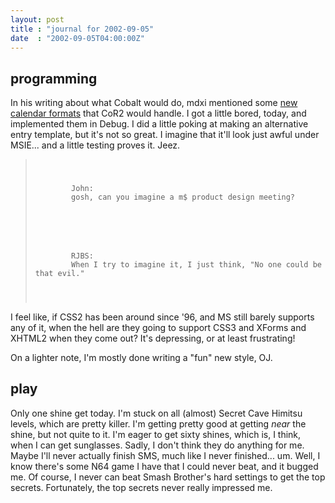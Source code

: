 ```yaml
---
layout: post
title : "journal for 2002-09-05"
date  : "2002-09-05T04:00:00Z"
---
```



## programming

In his writing about what Cobalt would do, mdxi mentioned some <a href='http://docs.collapsar.net/cobalt/newcals.html'>new calendar formats</a> that CoR2 would handle.  I got a little bored, today, and implemented them in Debug.  I did a little poking at making an alternative entry template, but it's not so great.  I imagine that it'll look just awful under MSIE... and a little testing proves it.  Jeez.

<blockquote class='chat'>
<pre><code>	<p>
		<span class='u0'>John:</span>
		gosh, can you imagine a m$ product design meeting?
	</p>
	<p>
		<span class='u1'>RJBS:</span>
		When I try to imagine it, I just think, "No one could be that evil."
	</p>
</code></pre>

</blockquote>

I feel like, if CSS2 has been around since '96, and MS still barely supports any of it, when the hell are they going to support CSS3 and XForms and XHTML2 when they come out?  It's depressing, or at least frustrating!

On a lighter note, I'm mostly done writing a "fun" new style, OJ.

## play

Only one shine get today.  I'm stuck on all (almost) Secret Cave Himitsu levels, which are pretty killer.  I'm getting pretty good at getting <em>near</em> the shine, but not quite to it.  I'm eager to get sixty shines, which is, I think, when I can get sunglasses.  Sadly, I don't think they do anything for me.  Maybe I'll never actually finish SMS, much like I never finished... um.  Well, I know there's some N64 game I have that I could never beat, and it bugged me.  Of course, I never can beat Smash Brother's hard settings to get the top secrets.  Fortunately, the top secrets never really impressed me.

